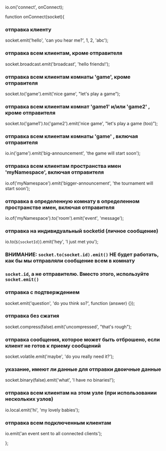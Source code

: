 io.on('connect', onConnect);

function onConnect(socket){

### отправка клиенту

socket.emit('hello', 'can you hear me?', 1, 2, 'abc');

### отправка всем клиентам, кроме отправителя

socket.broadcast.emit('broadcast', 'hello friends!');

### отправка всем клиентам комнаты 'game', кроме отправителя

socket.to('game').emit('nice game', "let's play a game");

### отправка всем клиентам комнат 'game1' и/или 'game2' , кроме отправителя

socket.to('game1').to('game2').emit('nice game', "let's play a game (too)");

### отправка всем клиентам комнаты 'game' , включая отправителя

io.in('game').emit('big-announcement', 'the game will start soon');

### отправка всем клиентам пространства имен 'myNamespace', включая отправителя

io.of('myNamespace').emit('bigger-announcement', 'the tournament will start soon');

### отправка в определенную комнату в определенном пространстве имен, включая отправителя

io.of('myNamespace').to('room').emit('event', 'message');

### отправка на индивидуальный socketid (личное сообщение)

io.to(`${socketId}`).emit('hey', 'I just met you');

### ВНИМАНИЕ: `socket.to(socket.id).emit()` НЕ будет работать, как бы мы отправляли сообщение всем в комнату

### `socket.id`, а не отправителю. Вместо этого, используйте `socket.emit()`

### отправка с подтверждением

socket.emit('question', 'do you think so?', function (answer) {});

### отправка без сжатия

socket.compress(false).emit('uncompressed', "that's rough");

### отправка сообщения, которое может быть отброшено, если клиент не готов к приему сообщений

socket.volatile.emit('maybe', 'do you really need it?');

### указание, имеют ли данные для отправки двоичные данные

socket.binary(false).emit('what', 'I have no binaries!');

### отправка всем клиентам на этом узле (при использовании нескольких узлов)

io.local.emit('hi', 'my lovely babies');

### отправка всем подключенным клиентам

io.emit('an event sent to all connected clients');

};
